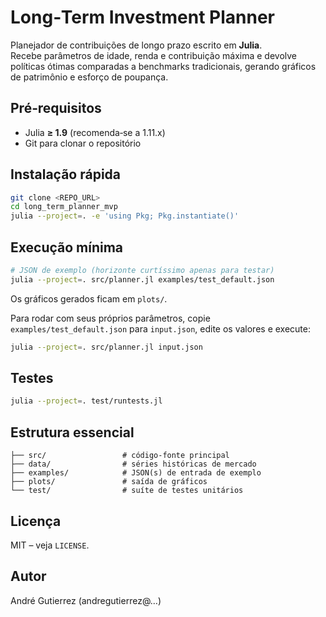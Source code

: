 # Long‑Term Investment Planner

Planejador de contribuições de longo prazo escrito em **Julia**.  
Recebe parâmetros de idade, renda e contribuição máxima e devolve
políticas ótimas comparadas a benchmarks tradicionais, gerando gráficos
de patrimônio e esforço de poupança.

## Pré‑requisitos

* Julia **≥ 1.9** (recomenda‑se a 1.11.x)
* Git para clonar o repositório

## Instalação rápida

```bash
git clone <REPO_URL>
cd long_term_planner_mvp
julia --project=. -e 'using Pkg; Pkg.instantiate()'
```

## Execução mínima

```bash
# JSON de exemplo (horizonte curtíssimo apenas para testar)
julia --project=. src/planner.jl examples/test_default.json
```

Os gráficos gerados ficam em `plots/`.

Para rodar com seus próprios parâmetros, copie `examples/test_default.json`
para `input.json`, edite os valores e execute:

```bash
julia --project=. src/planner.jl input.json
```

## Testes

```bash
julia --project=. test/runtests.jl
```

## Estrutura essencial

```
├── src/                 # código‐fonte principal
├── data/                # séries históricas de mercado
├── examples/            # JSON(s) de entrada de exemplo
├── plots/               # saída de gráficos
└── test/                # suíte de testes unitários
```

## Licença

MIT – veja `LICENSE`.

## Autor

André Gutierrez (andregutierrez@…)
